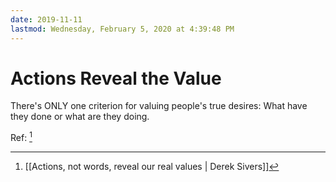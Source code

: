 ```yaml
---
date: 2019-11-11
lastmod: Wednesday, February 5, 2020 at 4:39:48 PM
---
```

# Actions Reveal the Value

There's ONLY one criterion for valuing people's true desires: What have they done or what are they doing.

Ref: [^13C5006CC01F]

[^13C5006CC01F]: [[Actions, not words, reveal our real values | Derek Sivers]]
